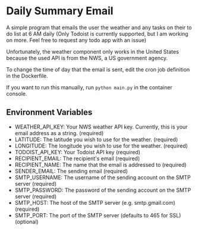 # Daily Summary Email
A simple program that emails the user the weather and any tasks on their to do list at 6 AM daily
(Only Todoist is currently supported, 
but I am working on more. Feel free to request any todo app with an issue)

Unfortunately, the weather component only works in the United States because the used API is from the NWS,
a US government agency.

To change the time of day that the email is sent, edit the cron job definition in the Dockerfile.

If you want to run this manually, run ``python main.py`` in the container console.

## Environment Variables
- WEATHER_API_KEY: Your NWS weather API key. Currently, this is your email address as a string. (required)
- LATITUDE: The latitude you wish to use for the weather. (required)
- LONGITUDE: The longitude you wish to use for the weather. (required)
- TODOIST_API_KEY: Your Todoist API key (required)
- RECIPIENT_EMAIL: The recipient's email (required)
- RECIPIENT_NAME: The name that the email is addressed to (required)
- SENDER_EMAIL: The sending email (required)
- SMTP_USERNAME: The username of the sending account on the SMTP server (required)
- SMTP_PASSWORD: The password of the sending account on the SMTP server (required)
- SMTP_HOST: The host of the SMTP server (e.g. smtp.gmail.com) (required)
- SMTP_PORT: The port of the SMTP server (defaults to 465 for SSL) (optional)
